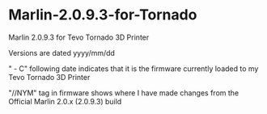 # Marlin-2.0.9.3-for-Tornado
Marlin 2.0.9.3 for Tevo Tornado 3D Printer

Versions are dated yyyy/mm/dd

" - C" following date indicates that it is the firmware currently loaded to my Tevo Tornado 3D Printer

"//NYM" tag in firmware shows where I have made changes from the Official Marlin 2.0.x (2.0.9.3) build
